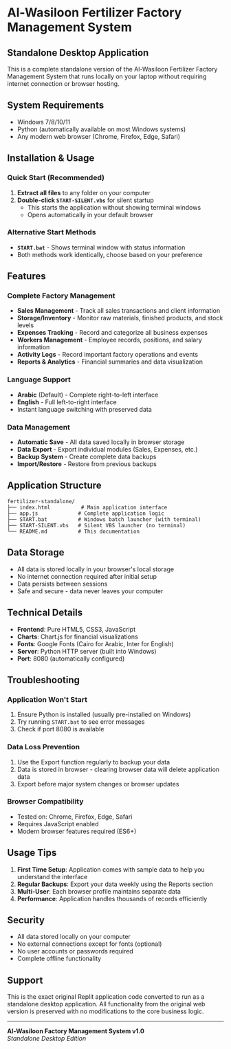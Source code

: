 # Al-Wasiloon Fertilizer Factory Management System

## Standalone Desktop Application

This is a complete standalone version of the Al-Wasiloon Fertilizer Factory Management System that runs locally on your laptop without requiring internet connection or browser hosting.

## System Requirements

- Windows 7/8/10/11
- Python (automatically available on most Windows systems)
- Any modern web browser (Chrome, Firefox, Edge, Safari)

## Installation & Usage

### Quick Start (Recommended)

1. **Extract all files** to any folder on your computer
2. **Double-click `START-SILENT.vbs`** for silent startup
   - This starts the application without showing terminal windows
   - Opens automatically in your default browser

### Alternative Start Methods

- **`START.bat`** - Shows terminal window with status information
- Both methods work identically, choose based on your preference

## Features

### Complete Factory Management
- **Sales Management** - Track all sales transactions and client information
- **Storage/Inventory** - Monitor raw materials, finished products, and stock levels
- **Expenses Tracking** - Record and categorize all business expenses
- **Workers Management** - Employee records, positions, and salary information
- **Activity Logs** - Record important factory operations and events
- **Reports & Analytics** - Financial summaries and data visualization

### Language Support
- **Arabic** (Default) - Complete right-to-left interface
- **English** - Full left-to-right interface
- Instant language switching with preserved data

### Data Management
- **Automatic Save** - All data saved locally in browser storage
- **Data Export** - Export individual modules (Sales, Expenses, etc.)
- **Backup System** - Create complete data backups
- **Import/Restore** - Restore from previous backups

## Application Structure

```
fertilizer-standalone/
├── index.html          # Main application interface
├── app.js             # Complete application logic
├── START.bat          # Windows batch launcher (with terminal)
├── START-SILENT.vbs   # Silent VBS launcher (no terminal)
└── README.md          # This documentation
```

## Data Storage

- All data is stored locally in your browser's local storage
- No internet connection required after initial setup
- Data persists between sessions
- Safe and secure - data never leaves your computer

## Technical Details

- **Frontend**: Pure HTML5, CSS3, JavaScript
- **Charts**: Chart.js for financial visualizations
- **Fonts**: Google Fonts (Cairo for Arabic, Inter for English)
- **Server**: Python HTTP server (built into Windows)
- **Port**: 8080 (automatically configured)

## Troubleshooting

### Application Won't Start
1. Ensure Python is installed (usually pre-installed on Windows)
2. Try running `START.bat` to see error messages
3. Check if port 8080 is available

### Data Loss Prevention
1. Use the Export function regularly to backup your data
2. Data is stored in browser - clearing browser data will delete application data
3. Export before major system changes or browser updates

### Browser Compatibility
- Tested on: Chrome, Firefox, Edge, Safari
- Requires JavaScript enabled
- Modern browser features required (ES6+)

## Usage Tips

1. **First Time Setup**: Application comes with sample data to help you understand the interface
2. **Regular Backups**: Export your data weekly using the Reports section
3. **Multi-User**: Each browser profile maintains separate data
4. **Performance**: Application handles thousands of records efficiently

## Security

- All data stored locally on your computer
- No external connections except for fonts (optional)
- No user accounts or passwords required
- Complete offline functionality

## Support

This is the exact original Replit application code converted to run as a standalone desktop application. All functionality from the original web version is preserved with no modifications to the core business logic.

---

**Al-Wasiloon Factory Management System v1.0**  
*Standalone Desktop Edition*